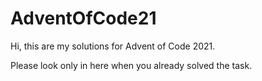 # AdventOfCode21

Hi, this are my solutions for Advent of Code 2021.

Please look only in here when you already solved the task.